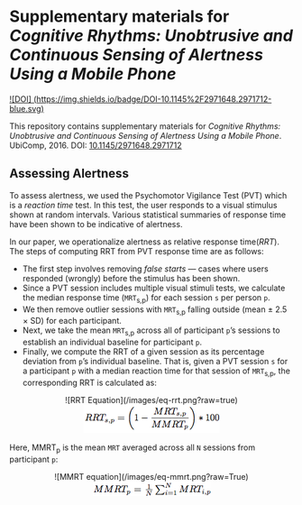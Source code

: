 # Supplementary materials for _Cognitive Rhythms: Unobtrusive and Continuous Sensing of Alertness Using a Mobile Phone_

[![DOI] (https://img.shields.io/badge/DOI-10.1145%2F2971648.2971712-blue.svg)](https://dx.doi.org/10.1145/2971648.2971712)

This repository contains supplementary materials for _Cognitive Rhythms: Unobtrusive and Continuous Sensing of Alertness Using a Mobile Phone_. UbiComp, 2016. DOI: [10.1145/2971648.2971712](https://dx.doi.org/10.1145/2971648.2971712)

## Assessing Alertness ##

To assess alertness, we used the Psychomotor Vigilance Test (PVT)
which is a _reaction time_ test. In this test, the user responds
to a visual stimulus shown at random intervals. Various statistical
summaries of response time have been shown to be indicative
of alertness.

In our paper, we operationalize alertness as relative response time(_RRT_).
The steps of computing RRT from PVT response time are as follows:

* The first step involves removing _false starts_ — cases where users
responded (wrongly) before the stimulus has been shown.
* Since a PVT session includes multiple visual stimuli tests,
we calculate the median response time (`MRT`<sub>s,p</sub>) for each
session `s` per person `p`.
* We then remove outlier sessions with `MRT`<sub>s,p</sub> falling outside
(mean ± 2.5 × SD) for each participant.
* Next, we take the mean `MRT`<sub>s,p</sub> across all of participant `p`’s
sessions to establish an individual baseline for participant `p`.
* Finally, we compute the RRT of a given session as its percentage deviation
from `p`’s individual baseline. That is, given a PVT session `s` for a participant
`p` with a median reaction time for that session of `MRT`<sub>s,p</sub>,
the corresponding RRT is calculated as:

<p align="center">
![RRT Equation](/images/eq-rrt.png?raw=true)
<img src="https://github.com/saeed-abdullah/alertness-ubicomp-2016/blob/master/images/eq-rrt.png">
</p>

Here, MMRT<sub>p</sub> is the mean `MRT` averaged across all `N` sessions from
participant `p`:

<p align="center">
![MMRT equation](/images/eq-mmrt.png?raw=True)
<img src="https://github.com/saeed-abdullah/alertness-ubicomp-2016/blob/master/images/eq-mmrt.png">
</p>
